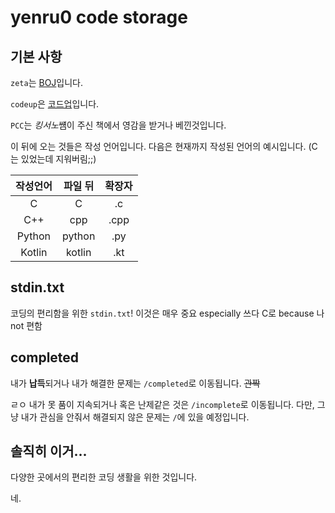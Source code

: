 yenru0 code storage
===
## 기본 사항

`zeta`는 [BOJ](https://www.acmicpc.net/)입니다.

`codeup`은 [코드업](https://codeup.kr/)입니다.

`PCC`는 *킹서노*썜이 주신 책에서 영감을 받거나 베낀것입니다.

이 뒤에 오는 것들은 작성 언어입니다. 다음은 현재까지 작성된 언어의 예시입니다. (C는 있었는데 지워버림;;)

작성언어 | 파일 뒤 | 확장자
:---:|:---:|:---:
 C | C | .c
 C++ | cpp | .cpp
 Python | python | .py
 Kotlin | kotlin | .kt
 
## stdin.txt
코딩의 편리함을 위한 `stdin.txt`! 이것은 매우 중요 especially 쓰다 C로 because 나 not 편함

## completed
내가 **납득**되거나 내가 해결한 문제는 `/completed`로 이동됩니다. ~~관짝~~

ㄹㅇ 내가 못 품이 지속되거나 혹은 난제같은 것은 `/incomplete`로 이동됩니다.
다만, 그냥 내가 관심을 안줘서 해결되지 않은 문제는 `/`에 있을 예정입니다.

## 솔직히 이거...
다양한 곳에서의 편리한 코딩 생활을 위한 것입니다.

네.